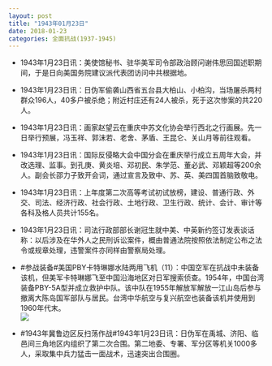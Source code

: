 ```yaml
---
layout: post
title: "1943年01月23日"
date: 2018-01-23
categories: 全面抗战(1937-1945)
---
```


<meta name="referrer" content="no-referrer" />

- 1943年1月23日讯：美使馆秘书、驻华美军司令部政治顾问谢伟思回国述职期间，于是日向美国务院建议派代表团访问中共根据地。 

- 1943年1月23日讯：日伪军偷袭山西省五台县大柏山、小柏沟，当场屠杀两村群众196人，40多户被杀绝；附近村庄还有24人被杀，死于这次惨案的共220人。 

- 1943年1月23日讯：画家赵望云在重庆中苏文化协会举行西北之行画展。先一日举行预展，冯玉祥、郭沫若、老舍、茅盾、王昆仑、关山月等前往观看。 

- 1943年1月23日讯：国际反侵略大会中国分会在重庆举行成立五周年大会，并改选理、监事。到孔庚、黄炎培、邓初民、朱学范、董必武、邓颖超等200余人。副会长邵力子致开会词，通过宣言及致中、苏、英、美四国首脑致敬电。 

- 1943年1月23日讯：上年度第二次高等考试初试放榜，建设、普通行政、外交、司法、经济行政、社会行政、土地行政、卫生行政、统计、会计、审计等各科及格人员共计155名。 

- 1943年1月23日讯：司法行政部部长谢冠生就中美、中英新约签订发表谈话称：以后涉及在华外人之民刑诉讼案件，概由普通法院按照依法制定公布之法令或规章处理，违警案件亦同样由警察局处理。 

- #参战装备#美国PBY卡特琳娜水陆两用飞机（11）：中国空军在抗战中未装备该机，但美军卡特琳娜飞至中国沿海地区对日军搜索侦查。1954年，中国台湾装备PBY-5A型并成立救护中队。该中队在1955年解放军解放一江山岛后参与撤离大陈岛国军部队与居民。台湾中华航空与复兴航空也装备该机并使用到1960年代末。 <br/><img src="https://wx3.sinaimg.cn/large/aca367d8ly1fnqb7ofcr1j20dc0u60zn.jpg" />

- #1943年冀鲁边区反扫荡作战#1943年1月23日讯：日伪军在禹城、济阳、临邑间三角地区内组织了第二次合围。第二地委、专署、军分区等机关1000多人，采取集中兵力猛击一面战术，迅速突出合围圈。 

